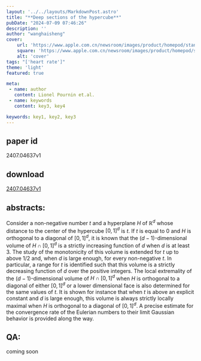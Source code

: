 ```yaml
---
layout: '../../layouts/MarkdownPost.astro'
title: "**Deep sections of the hypercube**"
pubDate: "2024-07-09 07:46:26"
description: ''
author: "wanghaisheng"
cover:
    url: 'https://www.apple.com.cn/newsroom/images/product/homepod/standard/Apple-HomePod-hero-230118_big.jpg.large_2x.jpg'
    square: 'https://www.apple.com.cn/newsroom/images/product/homepod/standard/Apple-HomePod-hero-230118_big.jpg.large_2x.jpg'
    alt: 'cover'
tags: "['heart rate']"
theme: 'light'
featured: true

meta:
 - name: author
   content: Lionel Pournin et.al.
 - name: keywords
   content: key3, key4

keywords: key1, key2, key3
---
```


## paper id
2407.04637v1
## download
[2407.04637v1](http://arxiv.org/abs/2407.04637v1)
## abstracts:
Consider a non-negative number $t$ and a hyperplane $H$ of $\mathbb{R}^d$ whose distance to the center of the hypercube $[0,1]^d$ is $t$. If $t$ is equal to $0$ and $H$ is orthogonal to a diagonal of $[0,1]^d$, it is known that the $(d-1)$-dimensional volume of $H\cap[0,1]^d$ is a strictly increasing function of $d$ when $d$ is at least $3$. The study of the monotonicity of this volume is extended for $t$ up to above $1/2$ and, when $d$ is large enough, for every non-negative $t$. In particular, a range for $t$ is identified such that this volume is a strictly decreasing function of $d$ over the positive integers. The local extremality of the $(d-1)$-dimensional volume of $H\cap[0,1]^d$ when $H$ is orthogonal to a diagonal of either $[0,1]^d$ or a lower dimensional face is also determined for the same values of $t$. It is shown for instance that when $t$ is above an explicit constant and $d$ is large enough, this volume is always strictly locally maximal when $H$ is orthogonal to a diagonal of $[0,1]^d$. A precise estimate for the convergence rate of the Eulerian numbers to their limit Gaussian behavior is provided along the way.
## QA:
coming soon
